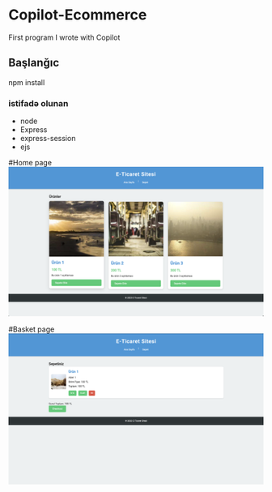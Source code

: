 # Copilot-Ecommerce

First program I wrote with Copilot

## Başlanğıc
 npm install
 
 

### istifadə olunan

- node
- Express
- express-session
- ejs


#Home page
<img src='https://github.com/AliCalalzade/Copilot-Ecommerce/blob/79dfbf467e97c2acd460b4023d6dca0d404f315a/src/Home.png'/>

#Basket page
<img src='https://github.com/AliCalalzade/Copilot-Ecommerce/blob/79dfbf467e97c2acd460b4023d6dca0d404f315a/src/Basket.png'/>
